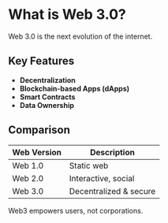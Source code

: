 # What is Web 3.0?

Web 3.0 is the next evolution of the internet.

## Key Features

- **Decentralization**
- **Blockchain-based Apps (dApps)**
- **Smart Contracts**
- **Data Ownership**

## Comparison

| Web Version | Description           |
|-------------|------------------------|
| Web 1.0     | Static web             |
| Web 2.0     | Interactive, social    |
| Web 3.0     | Decentralized & secure |

Web3 empowers users, not corporations.
